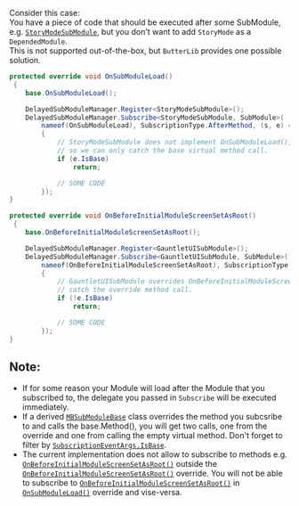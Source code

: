 Consider this case:  
You have a piece of code that should be executed after some SubModule, e.g. [``StoryModeSubModule``](xref:StoryMode.StoryModeSubModule), but you don't want to add ``StoryMode`` as a ``DependedModule``.  
This is not supported out-of-the-box, but ``ButterLib`` provides one possible solution.  
```csharp
protected override void OnSubModuleLoad()
 {
    base.OnSubModuleLoad();

    DelayedSubModuleManager.Register<StoryModeSubModule>();
    DelayedSubModuleManager.Subscribe<StoryModeSubModule, SubModule>(
        nameof(OnSubModuleLoad), SubscriptionType.AfterMethod, (s, e) =>
        {
            // StoryModeSubModule does not implement OnSubModuleLoad(),
            // so we can only catch the base virtual method call.
            if (e.IsBase)
                return;

            // SOME CODE
        });
}
```
  
```csharp
protected override void OnBeforeInitialModuleScreenSetAsRoot()
 {
    base.OnBeforeInitialModuleScreenSetAsRoot();

    DelayedSubModuleManager.Register<GauntletUISubModule>();
    DelayedSubModuleManager.Subscribe<GauntletUISubModule, SubModule>(
        nameof(OnBeforeInitialModuleScreenSetAsRoot), SubscriptionType.AfterMethod, (s, e) =>
        {
            // GauntletUISubModule overrides OnBeforeInitialModuleScreenSetAsRoot, so we can
            // catch the override method call.
            if (!e.IsBase)
                return;

            // SOME CODE
        });
}
```

## Note:
* If for some reason your Module will load after the Module that you subscribed to, the delegate you passed in ``Subscribe`` will be executed immediately.
* If a derived [``MBSubModuleBase``](xref:TaleWorlds.MountAndBlade.MBSubModuleBase) class overrides the method you subcsribe to and calls the base.Method(), you will get two calls, one from the override and one from calling the empty virtual method. Don't forget to filter by [``SubscriptionEventArgs.IsBase``](xref:Bannerlord.ButterLib.DelayedSubModule.SubscriptionEventArgs.html#collapsible-Bannerlord_ButterLib_DelayedSubModule_SubscriptionEventArgs_IsBase).
* The current implementation does not allow to subscribe to methods e.g. [``OnBeforeInitialModuleScreenSetAsRoot()``](xref:TaleWorlds.MountAndBlade.MBSubModuleBase.html#collapsible-TaleWorlds_MountAndBlade_MBSubModuleBase_OnBeforeInitialModuleScreenSetAsRoot) outside the [``OnBeforeInitialModuleScreenSetAsRoot()``](xref:TaleWorlds.MountAndBlade.MBSubModuleBase.html#collapsible-TaleWorlds_MountAndBlade_MBSubModuleBase_OnBeforeInitialModuleScreenSetAsRoot) override. You will not be able to subscribe to [``OnBeforeInitialModuleScreenSetAsRoot()``](xref:TaleWorlds.MountAndBlade.MBSubModuleBase.html#collapsible-TaleWorlds_MountAndBlade_MBSubModuleBase_OnBeforeInitialModuleScreenSetAsRoot) in [``OnSubModuleLoad()``](xref:TaleWorlds.MountAndBlade.MBSubModuleBase.html#collapsible-TaleWorlds_MountAndBlade_MBSubModuleBase_OnSubModuleLoad) override and vise-versa.